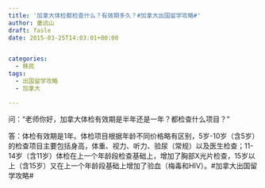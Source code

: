 ```yaml
---
title: '加拿大体检都检查什么？有效期多久？#加拿大出国留学攻略#'
author: 童远山
draft: fasle
date: 2015-03-25T14:03:01+00:00


categories:
  - 移民
tags:
  - 出国留学攻略
  - 加拿大

---
```

问：“老师你好，加拿大体检有效期是半年还是一年？都检查什么项目？”

答：体检有效期是1年。体检项目根据年龄不同价格略有区别，5岁-10岁（含5岁）的检查项目主要包括身高，体重、视力、听力、验尿（常规）以及医生检查；11-14岁（含11岁）体检在上一个年龄段检查基础上，增加了胸部X光片检查，15岁以上（含15岁）又在上一个年龄段基础上增加了验血（梅毒和HIV）。#加拿大出国留学攻略#